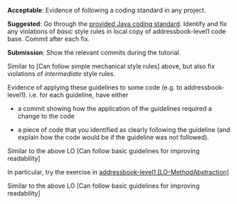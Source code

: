 <div id="followStandard_introduction">

<include src="../../book/codeQuality/followStandard/introduction/q-essay-explain.md" />

</div>


<div id="followStandard_basic">

**Acceptable**: Evidence of following a coding standard in any project.

**Suggested**: Go through the [provided Java coding standard]({{java_coding_standard}}). Identify and fix any violations of _basic_ style rules in local copy of addressbook-level1 code base. Commit after each fix.

**Submission**: Show the relevant commits during the tutorial.

</div>


<div id="followStandard_intermediate">

Similar to [Can follow simple mechanical style rules] above, but also fix violations of _intermediate_ style rules.

</div>


<div id="maximiseReadability_basic">
  <div id="common-evidence">

Evidence of applying these guidelines to some code (e.g. to addressbook-level1). i.e. for each guideline, have either 
* a commit showing how the application of the guidelines required a change to the code
* a piece of code that you identified as clearly following the guideline (and explain how the code would be if the guideline was not followed).

  </div>
</div>


<div id="maximiseReadability_intermediate">

Similar to the above LO [Can follow basic guidelines for improving readability]

In particular, try the exercise in [addressbook-level1 [LO-MethodAbstraction]]({{module_org}}/addressbook-level1/blob/master/docs/LearningOutcomes.adoc#abstract-methods-well-lo-methodabstraction)

</div>


<div id="maximiseReadability_advanced">

Similar to the above LO [Can follow basic guidelines for improving readability]

</div>